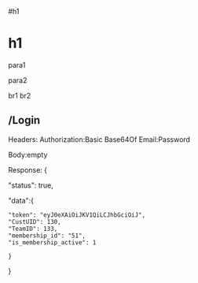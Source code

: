 #h1
# h1
para1

para2

br1
br2

## /Login

Headers:
Authorization:Basic Base64Of Email:Password

Body:empty

Response:
{

"status": true,

"data":{

	"token": "eyJ0eXAiOiJKV1QiLCJhbGciOiJ",
	"CustUID": 130,
	"TeamID": 133,
	"membership_id": "51",
	"is_membership_active": 1

	}

}
